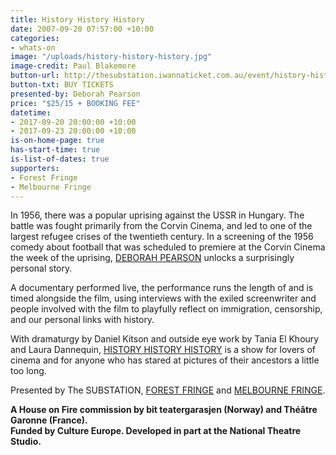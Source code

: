 ```yaml
---
title: History History History
date: 2007-09-20 07:57:00 +10:00
categories:
- whats-on
image: "/uploads/history-history-history.jpg"
image-credit: Paul Blakemore
button-url: http://thesubstation.iwannaticket.com.au/event/history-history-history-MTI5NDQ
button-txt: BUY TICKETS
presented-by: Deborah Pearson
price: "$25/15 + BOOKING FEE"
datetime:
- 2017-09-20 20:00:00 +10:00
- 2017-09-23 20:00:00 +10:00
is-on-home-page: true
has-start-time: true
is-list-of-dates: true
supporters:
- Forest Fringe
- Melbourne Fringe
---
```


In 1956, there was a popular uprising against the USSR in Hungary. The battle was fought primarily from the Corvin Cinema, and led to one of the largest refugee crises of the twentieth century. In a screening of the 1956 comedy about football that was scheduled to premiere at the Corvin Cinema the week of the uprising, [DEBORAH PEARSON](https://deborahpearson123.wordpress.com/) unlocks a surprisingly personal story. 

A documentary performed live, the performance runs the length of and is timed
alongside the film, using interviews with the exiled screenwriter and people involved with the film to playfully reflect on immigration, censorship, and our personal links with history.

With dramaturgy by Daniel Kitson and outside eye work by Tania El Khoury and Laura Dannequin, [HISTORY HISTORY HISTORY](https://deborahpearson123.wordpress.com/2016/02/24/history-history-history/) is a show for lovers of cinema and for anyone who has stared at pictures of their ancestors a little too long.

Presented by The SUBSTATION, [FOREST FRINGE](http://forestfringe.co.uk/) and [MELBOURNE FRINGE](https://melbournefringe.com.au/).

**A House on Fire commission by bit teatergarasjen (Norway) and Théâtre Garonne (France).** <br>
**Funded by Culture Europe. Developed in part at the National Theatre Studio.**
